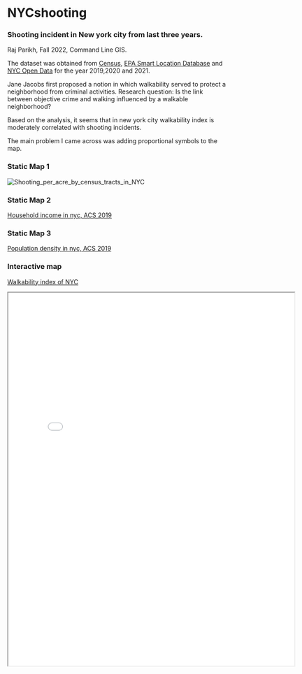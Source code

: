 # NYCshooting
### Shooting incident in New york city from last three years.
Raj Parikh, Fall 2022, Command Line GIS.

The dataset was obtained from [Census](https://www.census.gov/), [EPA Smart Location Database](https://www.epa.gov/smartgrowth/smart-location-mapping) and [NYC Open Data](https://opendata.cityofnewyork.us/)  for the year 2019,2020 and 2021. 

Jane Jacobs first proposed a notion in which walkability served to protect a neighborhood from criminal activities. 
Research question: Is the link between objective crime and walking influenced by a walkable neighborhood?

Based on the analysis, it seems that in new york city walkability index is moderately correlated with shooting incidents.

The main problem I came across was adding proportional symbols to the map.

### Static Map 1
![Shooting_per_acre_by_census_tracts_in_NYC](https://user-images.githubusercontent.com/120699110/208794937-d84de796-9891-44df-bd75-d1726d4cb9c8.png)

### Static Map 2
[Household income in nyc, ACS 2019](https://github.com/raajparikh24/NYCshooting/blob/51e2e9720237605533cbb74843e9ee936f40e206/Household%20income%20in%20nyc,%20ACS%202019.png)

### Static Map 3
[Population density in nyc, ACS 2019](https://github.com/raajparikh24/NYCshooting/blob/b97b5ed5de1b24ffe106ca107e010d324cb1bbcc/Population%20density%20in%20nyc,%20ACS%202019.png )

### Interactive map

[Walkability index of NYC](shooting.html)
<iframe src="shooting.html" height="855" width="130%"></iframe>


